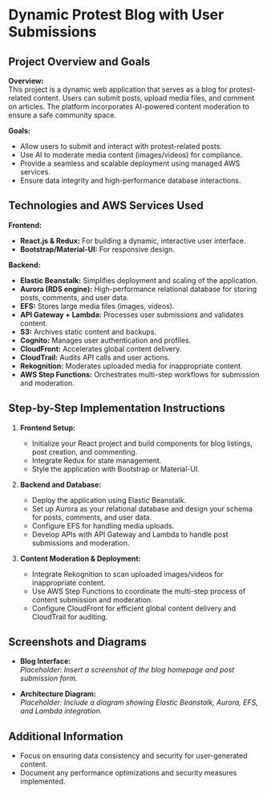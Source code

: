 # Dynamic Protest Blog with User Submissions

## Project Overview and Goals

**Overview:**  
This project is a dynamic web application that serves as a blog for protest-related content. Users can submit posts, upload media files, and comment on articles. The platform incorporates AI-powered content moderation to ensure a safe community space.

**Goals:**
- Allow users to submit and interact with protest-related posts.
- Use AI to moderate media content (images/videos) for compliance.
- Provide a seamless and scalable deployment using managed AWS services.
- Ensure data integrity and high-performance database interactions.

## Technologies and AWS Services Used

**Frontend:**
- **React.js & Redux:** For building a dynamic, interactive user interface.
- **Bootstrap/Material-UI:** For responsive design.

**Backend:**
- **Elastic Beanstalk:** Simplifies deployment and scaling of the application.
- **Aurora (RDS engine):** High-performance relational database for storing posts, comments, and user data.
- **EFS:** Stores large media files (images, videos).
- **API Gateway + Lambda:** Processes user submissions and validates content.
- **S3:** Archives static content and backups.
- **Cognito:** Manages user authentication and profiles.
- **CloudFront:** Accelerates global content delivery.
- **CloudTrail:** Audits API calls and user actions.
- **Rekognition:** Moderates uploaded media for inappropriate content.
- **AWS Step Functions:** Orchestrates multi-step workflows for submission and moderation.

## Step-by-Step Implementation Instructions

1. **Frontend Setup:**
   - Initialize your React project and build components for blog listings, post creation, and commenting.
   - Integrate Redux for state management.
   - Style the application with Bootstrap or Material-UI.

2. **Backend and Database:**
   - Deploy the application using Elastic Beanstalk.
   - Set up Aurora as your relational database and design your schema for posts, comments, and user data.
   - Configure EFS for handling media uploads.
   - Develop APIs with API Gateway and Lambda to handle post submissions and moderation.

3. **Content Moderation & Deployment:**
   - Integrate Rekognition to scan uploaded images/videos for inappropriate content.
   - Use AWS Step Functions to coordinate the multi-step process of content submission and moderation.
   - Configure CloudFront for efficient global content delivery and CloudTrail for auditing.

## Screenshots and Diagrams

- **Blog Interface:**  
  *Placeholder: Insert a screenshot of the blog homepage and post submission form.*

- **Architecture Diagram:**  
  *Placeholder: Include a diagram showing Elastic Beanstalk, Aurora, EFS, and Lambda integration.*

## Additional Information

- Focus on ensuring data consistency and security for user-generated content.
- Document any performance optimizations and security measures implemented.

